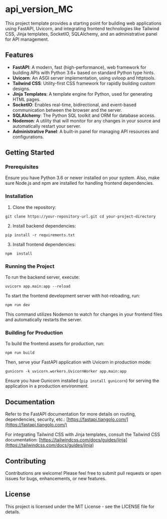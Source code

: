 # api_version_MC

This project template provides a starting point for building web applications using FastAPI, Uvicorn, and integrating frontend technologies like Tailwind CSS, Jinja templates, SocketIO, SQLAlchemy, and an administrative panel for API management.

## Features

-   **FastAPI**: A modern, fast (high-performance), web framework for building APIs with Python 3.6+ based on standard Python type hints.
-   **Uvicorn**: An ASGI server implementation, using uvloop and httptools.
-   **Tailwind CSS**: Utility-first CSS framework for rapidly building custom designs.
-   **Jinja Templates**: A template engine for Python, used for generating HTML pages.
-   **SocketIO**: Enables real-time, bidirectional, and event-based communication between the browser and the server.
-   **SQLAlchemy**: The Python SQL toolkit and ORM for database access.
-   **Nodemon**: A utility that will monitor for any changes in your source and automatically restart your server.
-   **Administrative Panel**: A built-in panel for managing API resources and configurations.

## Getting Started

### Prerequisites

Ensure you have Python 3.6 or newer installed on your system. Also, make sure Node.js and npm are installed for handling frontend dependencies.

### Installation

1.  Clone the repository:

`git clone https://your-repository-url.git cd your-project-directory` 

2.  Install backend dependencies:

`pip install -r requirements.txt` 

3.  Install frontend dependencies:

`npm  install` 

### Running the Project

To run the backend server, execute:

`uvicorn app.main:app --reload` 

To start the frontend development server with hot-reloading, run:

`npm run dev` 

This command utilizes Nodemon to watch for changes in your frontend files and automatically restarts the server.

### Building for Production

To build the frontend assets for production, run:

`npm run build` 

Then, serve your FastAPI application with Uvicorn in production mode:

`gunicorn -k uvicorn.workers.UvicornWorker app.main:app` 

Ensure you have Gunicorn installed (`pip install gunicorn`) for serving the application in a production environment.

## Documentation

Refer to the FastAPI documentation for more details on routing, dependencies, security, etc.:  [https://fastapi.tiangolo.com/](https://fastapi.tiangolo.com/)

For integrating Tailwind CSS with Jinja templates, consult the Tailwind CSS documentation:  [https://tailwindcss.com/docs/guides/jinja](https://tailwindcss.com/docs/guides/jinja)

## Contributing

Contributions are welcome! Please feel free to submit pull requests or open issues for bugs, enhancements, or new features.

## License

This project is licensed under the MIT License - see the LICENSE file for details.
  

